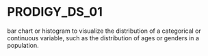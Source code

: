 # PRODIGY_DS_01
bar chart or histogram to visualize the distribution of a categorical or continuous variable, such as the distribution of ages or genders in a population.
